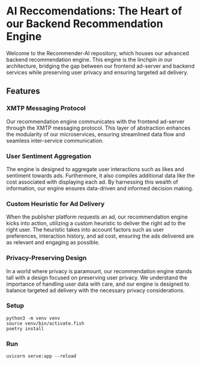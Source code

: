 # AI Reccomendations: The Heart of our Backend Recommendation Engine

Welcome to the Recommender-AI repository, which houses our advanced backend recommendation engine. This engine is the linchpin in our architecture, bridging the gap between our frontend ad-server and backend services while preserving user privacy and ensuring targeted ad delivery.

## Features

### XMTP Messaging Protocol

Our recommendation engine communicates with the frontend ad-server through the XMTP messaging protocol. This layer of abstraction enhances the modularity of our microservices, ensuring streamlined data flow and seamless inter-service communication.

### User Sentiment Aggregation

The engine is designed to aggregate user interactions such as likes and sentiment towards ads. Furthermore, it also compiles additional data like the cost associated with displaying each ad. By harnessing this wealth of information, our engine ensures data-driven and informed decision making.

### Custom Heuristic for Ad Delivery

When the publisher platform requests an ad, our recommendation engine kicks into action, utilizing a custom heuristic to deliver the right ad to the right user. The heuristic takes into account factors such as user preferences, interaction history, and ad cost, ensuring the ads delivered are as relevant and engaging as possible.

### Privacy-Preserving Design

In a world where privacy is paramount, our recommendation engine stands tall with a design focused on preserving user privacy. We understand the importance of handling user data with care, and our engine is designed to balance targeted ad delivery with the necessary privacy considerations.

### Setup

```
python3 -m venv venv
source venv/bin/activate.fish
poetry install
```

### Run

```
uvicorn serve:app --reload
```
